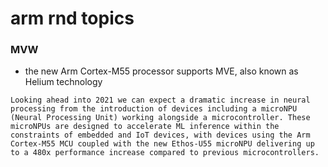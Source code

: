 # arm rnd topics


### MVW
* the new Arm Cortex-M55 processor supports MVE, also known as Helium technology

```
Looking ahead into 2021 we can expect a dramatic increase in neural processing from the introduction of devices including a microNPU (Neural Processing Unit) working alongside a microcontroller. These microNPUs are designed to accelerate ML inference within the constraints of embedded and IoT devices, with devices using the Arm Cortex-M55 MCU coupled with the new Ethos-U55 microNPU delivering up to a 480x performance increase compared to previous microcontrollers.

```

